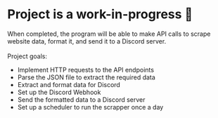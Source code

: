 # Project is a work-in-progress 🔨

When completed, the program will be able to make API calls to scrape website data, format it, and send it to a Discord server. <br/>
<br/>Project goals:
- Implement HTTP requests to the API endpoints
- Parse the JSON file to extract the required data
- Extract and format data for Discord
- Set up the Discord Webhook
- Send the formatted data to a Discord server
- Set up a scheduler to run the scrapper once a day
